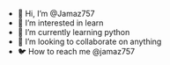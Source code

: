 - 👋 Hi, I’m @Jamaz757
- 👀 I’m interested in learn
- 🌱 I’m currently learning python
- 💞️ I’m looking to collaborate on anything
- 🐦 How to reach me @jamaz757 

<!---
Jamaz757/Jamaz757 is a ✨ special ✨ repository because its `README.md` (this file) appears on your GitHub profile.
You can click the Preview link to take a look at your changes.
--->
